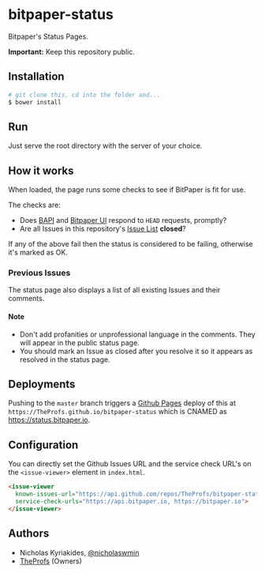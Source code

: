 # bitpaper-status

Bitpaper's Status Pages.

**Important:** Keep this repository public.

## Installation

```bash
# git clone this, cd into the folder and...
$ bower install
```

## Run

Just serve the root directory with the server of your choice.

## How it works

When loaded, the page runs some checks to see if BitPaper is fit for use.

The checks are:

- Does [BAPI][bapi] and [Bitpaper UI][bui] respond to `HEAD` requests, promptly?
- Are all Issues in this repository's [Issue List][bp-status-issues] **closed**?

If any of the above fail then the status is considered to be
failing, otherwise it's marked as OK.

### Previous Issues

The status page also displays a list of all existing Issues and their comments.

#### Note

- Don't add profanities or unprofessional language in the comments. They
  will appear in the public status page.
- You should mark an Issue as closed after you resolve it so it appears as
resolved in the status page.

## Deployments

Pushing to the `master` branch triggers a [Github Pages][gh-page-overview]
deploy of this at `https://TheProfs.github.io/bitpaper-status` which is
CNAMED as https://status.bitpaper.io.

## Configuration

You can directly set the Github Issues URL and the service check URL's
on the `<issue-viewer>` element in `index.html`.

```html
<issue-viewer
  known-issues-url="https://api.github.com/repos/TheProfs/bitpaper-status/issues?state=all"
  service-check-urls="https://api.bitpaper.io, https://bitpaper.io">
</issue-viewer>
```

## Authors

- Nicholas Kyriakides, [@nicholaswmin][nicholaswmin]
- [TheProfs][the-profs] (Owners)

[bui]: https://github.com/TheProfs/bitpaper
[bapi]: https://github.com/TheProfs/bitpaper-api
[bp-status-issues]: https://github.com/TheProfs/bitpaper-status/issues
[nicholaswmin]: https://github.com/nicholaswmin
[the-profs]: https://github.com/TheProfs
[gh-page-overview]: https://pages.github.com/
